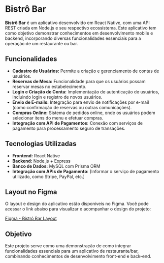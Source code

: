 # Bistrô Bar

**Bistrô Bar** é um aplicativo desenvolvido em React Native, com uma API REST criada em Node.js e seu respectivo ecossistema. Este aplicativo tem como objetivo demonstrar conhecimentos em desenvolvimento mobile e backend, incorporando diversas funcionalidades essenciais para a operação de um restaurante ou bar.

## Funcionalidades

- **Cadastro de Usuários:** Permite a criação e gerenciamento de contas de usuários.
- **Reservas de Mesa:** Funcionalidade para que os usuários possam reservar mesas no estabelecimento.
- **Login e Criação de Conta:** Implementação de autenticação de usuários, incluindo login e registro de novos usuários.
- **Envio de E-mails:** Integração para envio de notificações por e-mail (como confirmação de reservas ou outras comunicações).
- **Compras Online:** Sistema de pedidos online, onde os usuários podem selecionar itens do menu e efetuar compras.
- **Integração com API de Pagamentos:** Conexão com serviços de pagamento para processamento seguro de transações.

## Tecnologias Utilizadas

- **Frontend:** React Native
- **Backend:** Node.js + Express
- **Banco de Dados:** MySQL com Prisma ORM
- **Integração com APIs de Pagamento:** [Informar o serviço de pagamento utilizado, como Stripe, PayPal, etc.]

## Layout no Figma

O layout e design do aplicativo estão disponíveis no Figma. Você pode acessar o link abaixo para visualizar e acompanhar o design do projeto:

[Figma - Bistrô Bar Layout](https://www.figma.com/design/57k6KdVe2l6uUX1TmDWkAl/bistro-bar?node-id=350-653&node-type=canvas&t=IeET4ITv6XzDdYvv-0)

## Objetivo

Este projeto serve como uma demonstração de como integrar funcionalidades essenciais para um aplicativo de restaurante/bar, combinando conhecimentos de desenvolvimento front-end e back-end.
